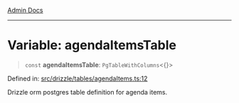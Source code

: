 [Admin Docs](/)

***

# Variable: agendaItemsTable

> `const` **agendaItemsTable**: `PgTableWithColumns`\<\{\}\>

Defined in: [src/drizzle/tables/agendaItems.ts:12](https://github.com/PalisadoesFoundation/talawa-api/blob/cdfbce71d27e05f54d88d4024c1f555015ff1fad/src/drizzle/tables/agendaItems.ts#L12)

Drizzle orm postgres table definition for agenda items.
